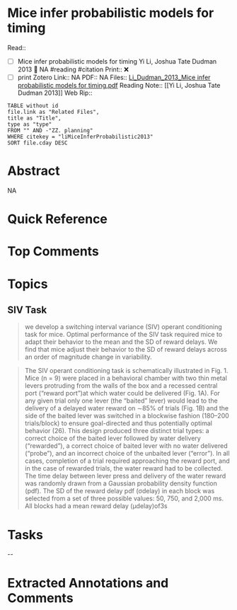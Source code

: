 

# Mice infer probabilistic models for timing
Read:: 
- [ ] Mice infer probabilistic models for timing Yi Li, Joshua Tate Dudman 2013 🛫 NA #reading #citation
Print::  ❌
- [ ] print 
Zotero Link:: NA
PDF:: NA
Files:: [Li_Dudman_2013_Mice infer probabilistic models for timing.pdf](file:///home/michaelt/Insync/m@tarlton.info/Google%20Drive/06.%20Zotero/storage/RZR6UAQA/Li_Dudman_2013_Mice%20infer%20probabilistic%20models%20for%20timing.pdf)
Reading Note:: [[Yi Li, Joshua Tate Dudman 2013]]
Web Rip:: 
```dataview
TABLE without id
file.link as "Related Files",
title as "Title",
type as "type"
FROM "" AND -"ZZ. planning"
WHERE citekey = "liMiceInferProbabilistic2013"
SORT file.cday DESC
```

# Abstract
NA

# Quick Reference


# Top Comments


# Topics
## SIV Task
> we develop a switching interval variance (SIV) operant conditioning task for mice. Optimal performance of the SIV task required mice to adapt their behavior to the mean and the SD of reward delays. We find that mice adjust their behavior to the SD of reward delays across an order of magnitude change in variability.


> The SIV operant conditioning task is schematically illustrated in Fig. 1. Mice (n = 9) were placed in a behavioral chamber with two thin metal levers protruding from the walls of the box and a recessed central port (“reward port”)at which water could be delivered (Fig. 1A). For any given trial only one lever (the “baited” lever) would lead to the delivery of a delayed water reward on ∼85% of trials (Fig. 1B) and the side of the baited lever was switched in a blockwise fashion (180–200 trials/block) to ensure goal-directed and thus potentially optimal behavior (26). This design produced three distinct trial types: a correct choice of the baited lever followed by water delivery (“rewarded”), a correct choice of baited lever with no water delivered (“probe”), and an incorrect choice of the unbaited lever (“error”). In all cases, completion of a trial required approaching the reward port, and in the case of rewarded trials, the water reward had to be collected. The time delay between lever press and delivery of the water reward was randomly drawn from a Gaussian probability density function (pdf). The SD of the reward delay pdf (σdelay) in each block was selected from a set of three possible values: 50, 750, and 2,000 ms. All blocks had a mean reward delay (μdelay)of3s

# Tasks


--
# Extracted Annotations and Comments